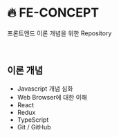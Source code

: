 # 🔥 FE-CONCEPT

프론트엔드 이론 개념을 위한 Repository

</br>

## 이론 개념 

- Javascript 개념 심화
- Web Browser에 대한 이해
- React
- Redux
- TypeScript
- Git / GitHub

